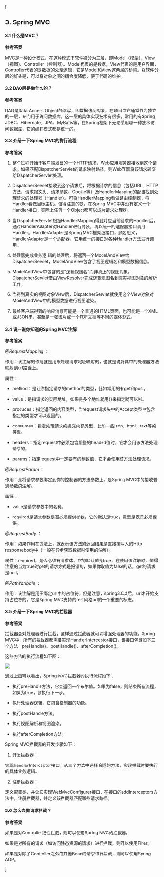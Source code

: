 [

## 3\. Spring MVC

#### 3.1 什么是MVC？

 **参考答案**

MVC是一种设计模式，在这种模式下软件被分为三层，即Model（模型）、View（视图）、Controller（控制器）。Model代表的是数据，View代表的是用户界面，Controller代表的是数据的处理逻辑，它是Model和View这两层的桥梁。将软件分层的好处是，可以将对象之间的耦合度降低，便于代码的维护。

#### 3.2 DAO层是做什么的？

 **参考答案**

DAO是Data Access
Object的缩写，即数据访问对象，在项目中它通常作为独立的一层，专门用于访问数据库。这一层的具体实现技术有很多，常用的有Spring
JDBC、Hibernate、JPA、MyBatis等，在Spring框架下无论采用哪一种技术访问数据库，它的编程模式都是统一的。

#### 3.3 介绍一下Spring MVC的执行流程

 **参考答案**

  1. 整个过程开始于客户端发出的一个HTTP请求，Web应用服务器接收到这个请求。如果匹配DispatcherServlet的请求映射路径，则Web容器将该请求转交给DispatcherServlet处理。

  2. DispatcherServlet接收到这个请求后，将根据请求的信息（包括URL、HTTP方法、请求报文头、请求参数、Cookie等）及HandlerMapping的配置找到处理请求的处理器（Handler）。可将HandlerMapping看做路由控制器，将Handler看做目标主机。值得注意的是，在Spring MVC中并没有定义一个Handler接口，实际上任何一个Object都可以成为请求处理器。

  3. 当DispatcherServlet根据HandlerMapping得到对应当前请求的Handler后，通过HandlerAdapter对Handler进行封装，再以统一的适配器接口调用Handler。HandlerAdapter是Spring MVC框架级接口，顾名思义，HandlerAdapter是一个适配器，它用统一的接口对各种Handler方法进行调用。

  4. 处理器完成业务逻 辑的处理后，将返回一个ModelAndView给DispatcherServlet，ModelAndView包含了视图逻辑名和模型数据信息。

  5. ModelAndView中包含的是“逻辑视图名”而非真正的视图对象，DispatcherServlet借由ViewResolver完成逻辑视图名到真实视图对象的解析工作。

  6. 当得到真实的视图对象View后，DispatcherServlet就使用这个View对象对ModelAndView中的模型数据进行视图渲染。

  7. 最终客户端得到的响应消息可能是一个普通的HTML页面，也可能是一个XML或JSON串，甚至是一张图片或一个PDF文档等不同的媒体形式。

#### 3.4 说一说你知道的Spring MVC注解

 **参考答案**

 _@RequestMapping_ ：

作用：该注解的作用就是用来处理请求地址映射的，也就是说将其中的处理器方法映射到url路径上。

属性：

  * method：是让你指定请求的method的类型，比如常用的有get和post。

  * value：是指请求的实际地址，如果是多个地址就用{}来指定就可以啦。

  * produces：指定返回的内容类型，当request请求头中的Accept类型中包含指定的类型才可以返回的。

  * consumes：指定处理请求的提交内容类型，比如一些json、html、text等的类型。

  * headers：指定request中必须包含那些的headed值时，它才会用该方法处理请求的。

  * params：指定request中一定要有的参数值，它才会使用该方法处理请求。

 _@RequestParam_ ：

作用：是将请求参数绑定到你的控制器的方法参数上，是Spring MVC中的接收普通参数的注解。

属性：

  * value是请求参数中的名称。

  * required是请求参数是否必须提供参数，它的默认是true，意思是表示必须提供。

 _@RequestBody_ ：

作用：如果作用在方法上，就表示该方法的返回结果是直接按写入的Http responsebody中（一般在异步获取数据时使用的注解）。

属性：required，是否必须有请求体。它的默认值是true，在使用该注解时，值得注意的当为true时get的请求方式是报错的，如果你取值为false的话，get的请求是null。

 _@PathVaribale_ ：

作用：该注解是用于绑定url中的占位符，但是注意，spring3.0以后，url才开始支持占位符的，它是Spring
MVC支持的rest风格url的一个重要的标志。

#### 3.5 介绍一下Spring MVC的拦截器

 **参考答案**

拦截器会对处理器进行拦截，这样通过拦截器就可以增强处理器的功能。Spring
MVC中，所有的拦截器都需要实现HandlerInterceptor接口，该接口包含如下三个方法：preHandle()、postHandle()、afterCompletion()。

这些方法的执行流程如下图：

![](https://uploadfiles.nowcoder.com/images/20220224/4107856_1645694469544/31C010B3F63CB1CC1ADC5481E9E77BDB)

通过上图可以看出，Spring MVC拦截器的执行流程如下：

  * 执行preHandle方法，它会返回一个布尔值。如果为false，则结束所有流程，如果为true，则执行下一步。

  * 执行处理器逻辑，它包含控制器的功能。

  * 执行postHandle方法。

  * 执行视图解析和视图渲染。

  * 执行afterCompletion方法。

Spring MVC拦截器的开发步骤如下：

  1. 开发拦截器：

实现handlerInterceptor接口，从三个方法中选择合适的方法，实现拦截时要执行的具体业务逻辑。

  2. 注册拦截器：

定义配置类，并让它实现WebMvcConfigurer接口，在接口的addInterceptors方法中，注册拦截器，并定义该拦截器匹配哪些请求路径。

#### 3.6 怎么去做请求拦截？

 **参考答案**

如果是对Controller记性拦截，则可以使用Spring MVC的拦截器。

如果是对所有的请求（如访问静态资源的请求）进行拦截，则可以使用Filter。

如果是对除了Controller之外的其他Bean的请求进行拦截，则可以使用Spring AOP。

]


